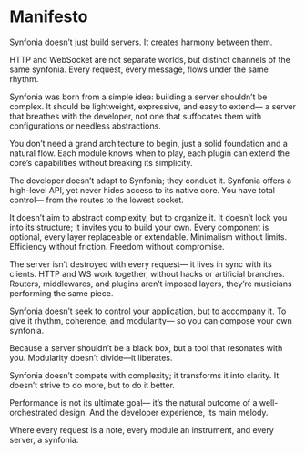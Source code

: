 # Manifesto

Synfonia doesn’t just build servers.
It creates harmony between them.

HTTP and WebSocket are not separate worlds,
but distinct channels of the same synfonia.
Every request, every message,
flows under the same rhythm.

Synfonia was born from a simple idea:
building a server shouldn’t be complex.
It should be lightweight, expressive, and easy to extend—
a server that breathes with the developer,
not one that suffocates them with configurations or needless abstractions.

You don’t need a grand architecture to begin,
just a solid foundation and a natural flow.
Each module knows when to play,
each plugin can extend the core’s capabilities
without breaking its simplicity.

The developer doesn’t adapt to Synfonia; they conduct it.
Synfonia offers a high-level API,
yet never hides access to its native core.
You have total control—
from the routes to the lowest socket.

It doesn’t aim to abstract complexity,
but to organize it.
It doesn’t lock you into its structure;
it invites you to build your own.
Every component is optional,
every layer replaceable or extendable.
Minimalism without limits.
Efficiency without friction.
Freedom without compromise.

The server isn’t destroyed with every request—
it lives in sync with its clients.
HTTP and WS work together,
without hacks or artificial branches.
Routers, middlewares, and plugins
aren’t imposed layers,
they’re musicians performing the same piece.

Synfonia doesn’t seek to control your application,
but to accompany it.
To give it rhythm, coherence, and modularity—
so you can compose your own synfonia.

Because a server shouldn’t be a black box,
but a tool that resonates with you.
Modularity doesn’t divide—it liberates.

Synfonia doesn’t compete with complexity;
it transforms it into clarity.
It doesn’t strive to do more,
but to do it better.

Performance is not its ultimate goal—
it’s the natural outcome of a well-orchestrated design.
And the developer experience,
its main melody.

Where every request is a note,
every module an instrument,
and every server, a synfonia.
